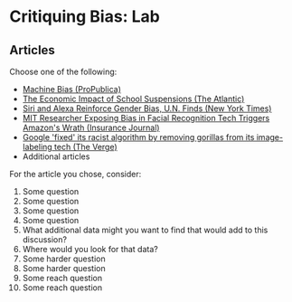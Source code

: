 # Critiquing Bias: Lab

## Articles

Choose one of the following:

- [Machine Bias (ProPublica)](https://www.propublica.org/article/machine-bias-risk-assessments-in-criminal-sentencing)
- [The Economic Impact of School Suspensions (The Atlantic)](https://www.theatlantic.com/business/archive/2014/10/the-economic-impact-of-school-suspensions/381859/)
- [Siri and Alexa Reinforce Gender Bias, U.N. Finds (New York Times)](https://www.nytimes.com/2019/05/22/world/siri-alexa-ai-gender-bias.html)
- [MIT Researcher Exposing Bias in Facial Recognition Tech Triggers Amazon's Wrath (Insurance Journal)](https://www.insurancejournal.com/news/national/2019/04/08/523153.htm)
- [Google 'fixed' its racist algorithm by removing gorillas from its image-labeling tech (The Verge)](https://www.theverge.com/2018/1/12/16882408/google-racist-gorillas-photo-recognition-algorithm-ai)
- Additional articles

For the article you chose, consider:

1. Some question
2. Some question
3. Some question
4. Some question
5. What additional data might you want to find that would add to this discussion?
6. Where would you look for that data?
7. Some harder question
8. Some harder question
9. Some reach question
10. Some reach question
